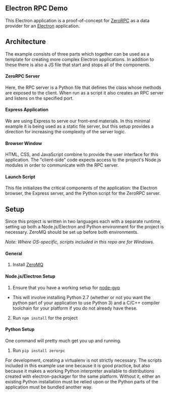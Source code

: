 ## Electron RPC Demo ##
This Electron application is a proof-of-concept for [ZeroRPC][zerorpc] as a data
provider for an [Electron][electron] application.

## Architecture ##
The example consists of three parts which together can be used as a template
for creating more complex Electron applications. In addition to these there is
also a JS file that start and stops all of the components.

#### ZeroRPC Server ####
Here, the RPC server is a Python file that defines the class whose methods
are exposed to the client. When run as a script it also creates an RPC server
and listens on the specified port.

#### Express Application ####
We are using Express to serve our front-end materials. In this minimal example
it is being used as a static file server, but this setup provides a direction
for increasing the complexity of the server logic.

#### Browser Window ####
HTML, CSS, and JavaScript combine to provide the user interface for this
application. The "client-side" code expects access to the project's Node.js
modules in order to communicate with the RPC server.

#### Launch Script ####
This file initializes the critical components of the application:
the Electron browser, the Express server, and the Python script for the
ZeroRPC server.

## Setup ##
Since this project is written in two languages each with a separate runtime,
setting up both a Node.js/Electron and Python environment for the project is
necessary. ZeroMQ should be set up before both environments.

*Note: Where OS-specific, scripts included in this repo are for Windows.*

#### General ####
1. Install [ZeroMQ][zeromq]

#### Node.js/Electron Setup ####
1. Ensure that you have a working setup for [node-gyp][node-gyp]
  - This will involve installing Python 2.7 (whether or not you want the python
    part of your application to use Python 3) and a C/C++ compiler toolchain
    for your platform if you do not already have these.
2. Run `npm install` for the project

#### Python Setup ####
One command will pretty much get you up and running.

1. Run `pip install zerorpc`

For development, creating a virtualenv is not strictly necessary. The scripts
included in this example use one because it is good practice, but also because
it makes a working Python interpreter available to distributions created with
electron-packager for the same platform. Without it, either an existing Python
installation must be relied upon or the Python parts of the application must be
bundled another way.

[zerorpc]: http://www.zerorpc.io
[electron]: https://www.electron.atom.io
[zeromq]: http://zeromq.org/
[node-gyp]: https://github.com/nodejs/node-gyp/
